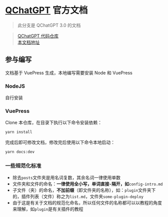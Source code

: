# [QChatGPT](https://github.com/RockChinQ/QChatGPT) 官方文档

> 此分支是 QChatGPT 3.0 的文档

> [QChatGPT 代码仓库](https://github.com/RockChinQ/QChatGPT)   
> [本文档地址](https://qchatgpt.rockchin.top)

## 参与编写

文档基于 VuePress 生成，本地编写需要安装 Node 和 VuePress

### NodeJS

自行安装

### VuePress 

Clone 本仓库，在目录下执行以下命令安装依赖：

```bash
yarn install
```

完成后即可修改文档，修改完后使用以下命令本地启动：

```bash
yarn docs:dev
```

### 一些规范化标准

- 除去`posts`文件夹是用名词复数，其余名词一律使用单数
- 文件夹和文件的命名：**一律使用全小写，单词直接`-`隔开，如**`config-intro.md`
- 子文件（夹）的命名，**不加前缀**（即文件夹的名称），如：`plugin`文件夹下的，插件列表（文件）称之为`list.md`，文件夹`some-plugin-deploy`
- 由于这是有关于文档的规范化命名，所以任何文件的名称都可以以教程的角度来理解，如`plugin`是有关插件的教程

